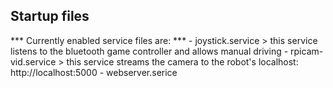 ## Startup files
*** Currently enabled service files are: ***
    - joystick.service > this service listens to the bluetooth game controller and allows manual driving
    - rpicam-vid.service > this service streams the camera to the robot's localhost: http://localhost:5000
    - webserver.serice
